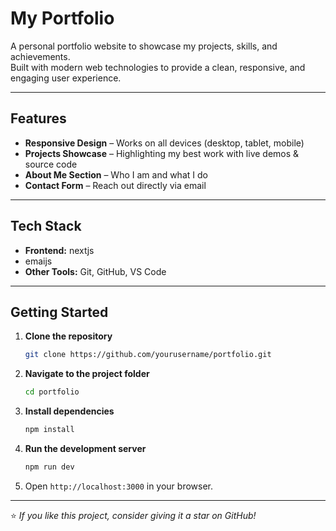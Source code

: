 
#  My Portfolio

A personal portfolio website to showcase my projects, skills, and achievements.  
Built with modern web technologies to provide a clean, responsive, and engaging user experience.

---

##  Features

- **Responsive Design** – Works on all devices (desktop, tablet, mobile)
- **Projects Showcase** – Highlighting my best work with live demos & source code
- **About Me Section** – Who I am and what I do
- **Contact Form** – Reach out directly via email


---

##  Tech Stack

- **Frontend:** nextjs
- emaijs
- **Other Tools:** Git, GitHub, VS Code

---

##  Getting Started

1. **Clone the repository**

   ```bash
   git clone https://github.com/yourusername/portfolio.git
   ```

2. **Navigate to the project folder**

   ```bash
   cd portfolio
   ```

3. **Install dependencies**

   ```bash
   npm install
   ```

4. **Run the development server**

   ```bash
   npm run dev
   ```

5. Open `http://localhost:3000` in your browser.

---




⭐ *If you like this project, consider giving it a star on GitHub!*


```
